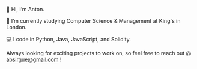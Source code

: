 👋 Hi, I’m Anton. 

📍 I’m currently studying Computer Science & Management at King's in London.

💻 I code in Python, Java, JavaScript, and Solidity. 

Always looking for exciting projects to work on, so feel free to reach out @ absirgue@gmail.com !
